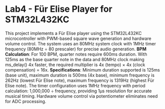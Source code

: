 # Lab4 - Für Elise Player for STM32L432KC

This project implements a Für Elise player using the STM32L432KC microcontroller with PWM-based square wave generation and hardware volume control. The system uses an 80MHz system clock with 1MHz timer frequency (80MHz ÷ 80 prescaler) for precise audio generation. **BPM Calculation**: For 100 BPM, quarter notes require 600ms duration. With 125ms as the base quarter note in the data and 80MHz clock making ms_delay() 4x faster, the required multiplier is 4x (tempo) × 4x (clock compensation) = 16x. **Specifications**: Minimum duration supported is 125ms (base unit), maximum duration is 500ms (4x base), minimum frequency is 262Hz (lowest Für Elise note), maximum frequency is 1319Hz (highest Für Elise note). The timer configuration uses 1MHz frequency with period calculation: 1,000,000 ÷ frequency, providing 1μs resolution for accurate musical timing. Hardware volume control via potentiometer eliminates need for ADC processing.